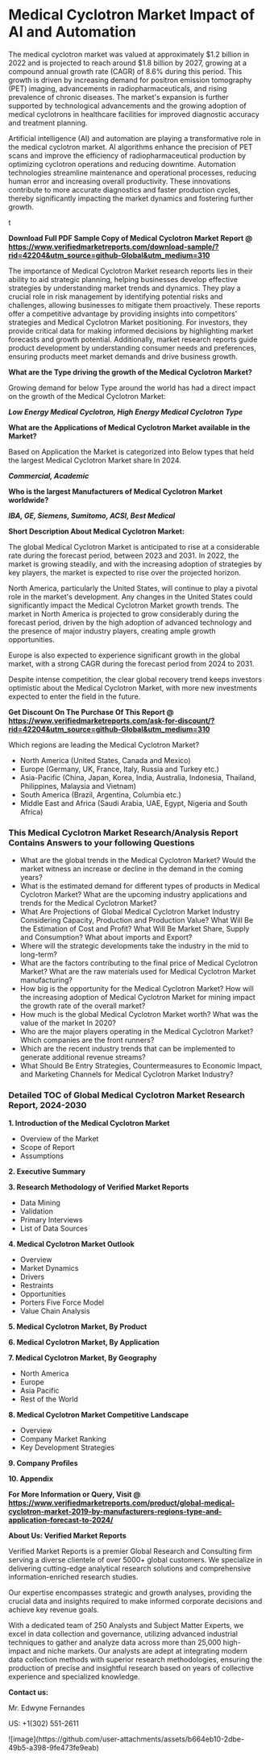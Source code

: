 <h1>Medical Cyclotron Market Impact of AI and Automation</h1><p>The medical cyclotron market was valued at approximately $1.2 billion in 2022 and is projected to reach around $1.8 billion by 2027, growing at a compound annual growth rate (CAGR) of 8.6% during this period. This growth is driven by increasing demand for positron emission tomography (PET) imaging, advancements in radiopharmaceuticals, and rising prevalence of chronic diseases. The market's expansion is further supported by technological advancements and the growing adoption of medical cyclotrons in healthcare facilities for improved diagnostic accuracy and treatment planning.</p><p>Artificial intelligence (AI) and automation are playing a transformative role in the medical cyclotron market. AI algorithms enhance the precision of PET scans and improve the efficiency of radiopharmaceutical production by optimizing cyclotron operations and reducing downtime. Automation technologies streamline maintenance and operational processes, reducing human error and increasing overall productivity. These innovations contribute to more accurate diagnostics and faster production cycles, thereby significantly impacting the market dynamics and fostering further growth.</p>t</p><p id="" class=""><strong>Download Full PDF Sample Copy of Medical Cyclotron Market Report @ <a href="https://www.verifiedmarketreports.com/download-sample/?rid=42204&utm_source=github-Global&utm_medium=310" target="_blank">https://www.verifiedmarketreports.com/download-sample/?rid=42204&utm_source=github-Global&utm_medium=310</a></strong></p><p>The importance of&nbsp;Medical Cyclotron Market research reports lies in their ability to aid strategic planning, helping businesses develop effective strategies by understanding market trends and dynamics. They play a crucial role in risk management by identifying potential risks and challenges, allowing businesses to mitigate them proactively. These reports offer a competitive advantage by providing insights into competitors' strategies and Medical Cyclotron Market positioning. For investors, they provide critical data for making informed decisions by highlighting market forecasts and growth potential. Additionally, market research reports guide product development by understanding consumer needs and preferences, ensuring products meet market demands and drive business growth.</p><p><strong>What are the&nbsp;Type driving the growth of the Medical Cyclotron Market?</strong></p><p id="" class="">Growing demand for below Type around the world has had a direct impact on the growth of the Medical Cyclotron Market:</p><em><strong>Low Energy Medical Cyclotron, High Energy Medical Cyclotron Type</strong></em></p><strong>What are the&nbsp;Applications&nbsp;of Medical Cyclotron Market available in the Market?</strong></p><p id="" class="">Based on Application the Market is categorized into Below types that held the largest Medical Cyclotron Market share In 2024.</p><em><strong>Commercial, Academic</strong></em></p><strong>Who is the largest Manufacturers of Medical Cyclotron Market worldwide?</strong></p><p><em><strong>IBA, GE, Siemens, Sumitomo, ACSI, Best Medical</strong></em></p><p id="" class=""><strong>Short Description About Medical Cyclotron Market:</strong></p><p>The global Medical Cyclotron Market is anticipated to rise at a considerable rate during the forecast period, between 2023 and 2031. In 2022, the market is growing steadily, and with the increasing adoption of strategies by key players, the market is expected to rise over the projected horizon.</p><p>North America, particularly the United States, will continue to play a pivotal role in the market's development. Any changes in the United States could significantly impact the Medical Cyclotron Market growth trends. The market in North America is projected to grow considerably during the forecast period, driven by the high adoption of advanced technology and the presence of major industry players, creating ample growth opportunities.</p><p>Europe is also expected to experience significant growth in the global market, with a strong CAGR during the forecast period from 2024 to 2031.</p><p>Despite intense competition, the clear global recovery trend keeps investors optimistic about the Medical Cyclotron Market, with more new investments expected to enter the field in the future.</p><p id="" class=""><strong>Get Discount On The Purchase Of This Report @ <a href="https://www.verifiedmarketreports.com/ask-for-discount/?rid=42204&utm_source=github-Global&utm_medium=310" target="_blank">https://www.verifiedmarketreports.com/ask-for-discount/?rid=42204&utm_source=github-Global&utm_medium=310</a></strong></p>Which regions are leading the Medical Cyclotron Market?</p><ul><li>North America (United States, Canada and Mexico)</li><li>Europe (Germany, UK, France, Italy, Russia and Turkey etc.)</li><li>Asia-Pacific (China, Japan, Korea, India, Australia, Indonesia, Thailand, Philippines, Malaysia and Vietnam)</li><li>South America (Brazil, Argentina, Columbia etc.)</li><li>Middle East and Africa (Saudi Arabia, UAE, Egypt, Nigeria and South Africa)</li></ul><h3 id="" class="">This Medical Cyclotron Market Research/Analysis Report Contains Answers to your following Questions</h3><ul><li>What are the global trends in the Medical Cyclotron Market? Would the market witness an increase or decline in the demand in the coming years?</li><li>What is the estimated demand for different types of products in Medical Cyclotron Market? What are the upcoming industry applications and trends for the Medical Cyclotron Market?</li><li>What Are Projections of Global Medical Cyclotron Market Industry Considering Capacity, Production and Production Value? What Will Be the Estimation of Cost and Profit? What Will Be Market Share, Supply and Consumption? What about imports and Export?</li><li>Where will the strategic developments take the industry in the mid to long-term?</li><li>What are the factors contributing to the final price of Medical Cyclotron Market? What are the raw materials used for Medical Cyclotron Market manufacturing?</li><li>How big is the opportunity for the Medical Cyclotron Market? How will the increasing adoption of Medical Cyclotron Market for mining impact the growth rate of the overall market?</li><li>How much is the global Medical Cyclotron Market worth? What was the value of the market In 2020?</li><li>Who are the major players operating in the Medical Cyclotron Market? Which companies are the front runners?</li><li>Which are the recent industry trends that can be implemented to generate additional revenue streams?</li><li>What Should Be Entry Strategies, Countermeasures to Economic Impact, and Marketing Channels for Medical Cyclotron Market Industry?</li></ul><h3 id="" class="">Detailed TOC of Global Medical Cyclotron Market Research Report, 2024-2030</h3><p id="" class=""><strong>1. Introduction of the Medical Cyclotron Market</strong></p><ul><li>Overview of the Market</li><li>Scope of Report</li><li>Assumptions</li></ul><p id="" class=""><strong>2. Executive Summary</strong></p><p id="" class=""><strong>3. Research Methodology of Verified Market Reports</strong></p><ul><li>Data Mining</li><li>Validation</li><li>Primary Interviews</li><li>List of Data Sources</li></ul><p id="" class=""><strong>4. Medical Cyclotron Market Outlook</strong></p><ul><li>Overview</li><li>Market Dynamics</li><li>Drivers</li><li>Restraints</li><li>Opportunities</li><li>Porters Five Force Model</li><li>Value Chain Analysis</li></ul><p id="" class=""><strong>5. Medical Cyclotron Market, By Product</strong></p><p id="" class=""><strong>6. Medical Cyclotron Market, By Application</strong></p><p id="" class=""><strong>7. Medical Cyclotron Market, By Geography</strong></p><ul><li>North America</li><li>Europe</li><li>Asia Pacific</li><li>Rest of the World</li></ul><p id="" class=""><strong>8. Medical Cyclotron Market Competitive Landscape</strong></p><ul><li>Overview</li><li>Company Market Ranking</li><li>Key Development Strategies</li></ul><p id="" class=""><strong>9. Company Profiles</strong></p><p id="" class=""><strong>10. Appendix</strong></p><p id="" class=""><strong>For More Information or Query, Visit @ <a href="https://www.verifiedmarketreports.com/product/global-medical-cyclotron-market-2019-by-manufacturers-regions-type-and-application-forecast-to-2024/" target="_blank">https://www.verifiedmarketreports.com/product/global-medical-cyclotron-market-2019-by-manufacturers-regions-type-and-application-forecast-to-2024/</a></strong></p><p id="" class=""><strong>About Us: Verified Market Reports</strong></p><p id="" class="">Verified Market Reports is a premier Global Research and Consulting firm serving a diverse clientele of over 5000+ global customers. We specialize in delivering cutting-edge analytical research solutions and comprehensive information-enriched research studies.</p><p id="" class="">Our expertise encompasses strategic and growth analyses, providing the crucial data and insights required to make informed corporate decisions and achieve key revenue goals.</p><p id="" class="">With a dedicated team of 250 Analysts and Subject Matter Experts, we excel in data collection and governance, utilizing advanced industrial techniques to gather and analyze data across more than 25,000 high-impact and niche markets. Our analysts are adept at integrating modern data collection methods with superior research methodologies, ensuring the production of precise and insightful research based on years of collective experience and specialized knowledge.</p><p id="" class=""><strong>Contact us:</strong></p><p id="" class="">Mr. Edwyne Fernandes</p><p id="" class="">US: +1(302) 551-2611</p>
![image](https://github.com/user-attachments/assets/b664eb10-2dbe-49b5-a398-9fe473fe9eab)
